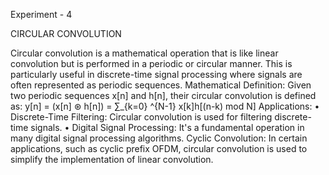 Experiment - 4

CIRCULAR CONVOLUTION

Circular convolution is a mathematical operation that is like linear convolution but is performed in a 
periodic or circular manner. This is particularly useful in discrete-time signal processing where signals 
are often represented as periodic sequences.
Mathematical Definition:
Given two periodic sequences x[n] and h[n], their circular convolution is defined as:
 y[n] = (x[n] ⊛ h[n]) = ∑_{k=0} ^{N-1} x[k]h[(n-k) mod N] 
Applications:
• Discrete-Time Filtering: Circular convolution is used for filtering discrete-time signals.
• Digital Signal Processing: It's a fundamental operation in many digital signal processing 
algorithms.
Cyclic Convolution: In certain applications, such as cyclic prefix OFDM, circular convolution is used 
to simplify the implementation of linear convolution.
